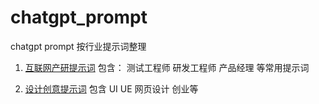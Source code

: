 # chatgpt_prompt
chatgpt prompt 按行业提示词整理


1. [互联网产研提示词](web.md)
    包含： 
        测试工程师 研发工程师 产品经理 等常用提示词

2. [设计创意提示词](ui.md) 包含 UI UE 网页设计 创业等
          

  

